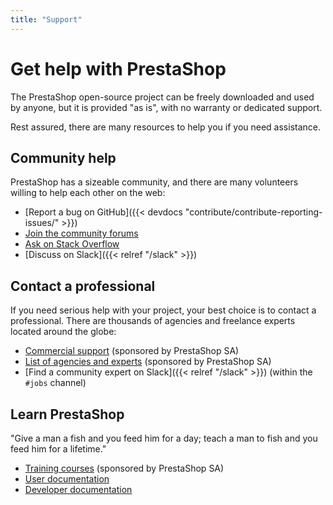 ```yaml
---
title: "Support"
---
```


# Get help with PrestaShop

The PrestaShop open-source project can be freely downloaded and used by anyone, but it is provided "as is", with no warranty or dedicated support. 

Rest assured, there are many resources to help you if you need assistance.

## Community help

PrestaShop has a sizeable community, and there are many volunteers willing to help each other on the web:

* [Report a bug on GitHub]({{< devdocs "contribute/contribute-reporting-issues/" >}})
* [Join the community forums](https://www.prestashop.com/forums/)
* [Ask on Stack Overflow](https://stackoverflow.com/questions/tagged/prestashop)
* [Discuss on Slack]({{< relref "/slack" >}})

## Contact a professional

If you need serious help with your project, your best choice is to contact a professional. There are thousands of agencies and freelance experts located around the globe:

* [Commercial support](https://www.prestashop.com/support) (sponsored by PrestaShop SA)
* [List of agencies and experts](https://www.prestashop.com/experts) (sponsored by PrestaShop SA)
* [Find a community expert on Slack]({{< relref "/slack" >}}) (within the `#jobs` channel)

## Learn PrestaShop

"Give a man a fish and you feed him for a day; teach a man to fish and you feed him for a lifetime."

* [Training courses](https://www.prestashop.com/training) (sponsored by PrestaShop SA)
* [User documentation](https://docs.prestashop-project.org/)
* [Developer documentation](https://devdocs.prestashop.com)
